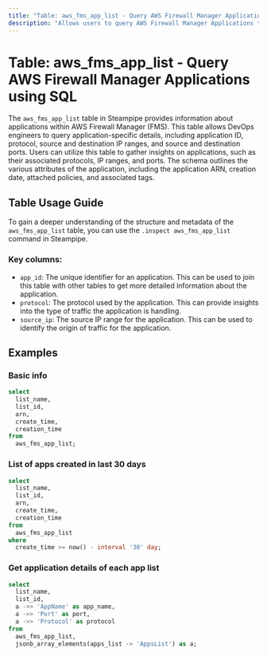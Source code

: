 ```yaml
---
title: "Table: aws_fms_app_list - Query AWS Firewall Manager Applications using SQL"
description: "Allows users to query AWS Firewall Manager Applications to obtain comprehensive details about each application, including application ID, protocol, source and destination IP ranges, and source and destination ports."
---
```


# Table: aws_fms_app_list - Query AWS Firewall Manager Applications using SQL

The `aws_fms_app_list` table in Steampipe provides information about applications within AWS Firewall Manager (FMS). This table allows DevOps engineers to query application-specific details, including application ID, protocol, source and destination IP ranges, and source and destination ports. Users can utilize this table to gather insights on applications, such as their associated protocols, IP ranges, and ports. The schema outlines the various attributes of the application, including the application ARN, creation date, attached policies, and associated tags.

## Table Usage Guide

To gain a deeper understanding of the structure and metadata of the `aws_fms_app_list` table, you can use the `.inspect aws_fms_app_list` command in Steampipe.

### Key columns:

- `app_id`: The unique identifier for an application. This can be used to join this table with other tables to get more detailed information about the application.
- `protocol`: The protocol used by the application. This can provide insights into the type of traffic the application is handling.
- `source_ip`: The source IP range for the application. This can be used to identify the origin of traffic for the application.


## Examples

### Basic info

```sql
select
  list_name,
  list_id,
  arn,
  create_time,
  creation_time
from
  aws_fms_app_list;
```

### List of apps created in last 30 days

```sql
select
  list_name,
  list_id,
  arn,
  create_time,
  creation_time
from
  aws_fms_app_list
where
  create_time >= now() - interval '30' day;
```

### Get application details of each app list

```sql
select
  list_name,
  list_id,
  a ->> 'AppName' as app_name,
  a ->> 'Port' as port,
  a ->> 'Protocol' as protocol
from
  aws_fms_app_list,
  jsonb_array_elements(apps_list -> 'AppsList') as a;

```